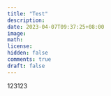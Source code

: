 ```yaml
---
title: "Test"
description: 
date: 2023-04-07T09:37:25+08:00
image: 
math: 
license: 
hidden: false
comments: true
draft: false
---
```

123123
